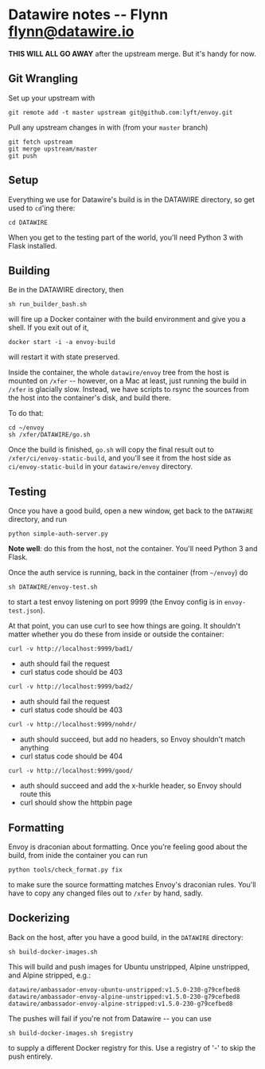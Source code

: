 # Datawire notes -- Flynn <flynn@datawire.io>

**THIS WILL ALL GO AWAY** after the upstream merge. But it's handy for now.

## Git Wrangling

Set up your upstream with

```
git remote add -t master upstream git@github.com:lyft/envoy.git
```

Pull any upstream changes in with (from your `master` branch)

```
git fetch upstream
git merge upstream/master
git push
```

## Setup

Everything we use for Datawire's build is in the DATAWIRE directory, so get used to `cd`'ing there:

```
cd DATAWIRE
```

When you get to the testing part of the world, you'll need Python 3 with Flask installed.

## Building

Be in the DATAWIRE directory, then

```
sh run_builder_bash.sh
```

will fire up a Docker container with the build environment and give you a shell. If you exit out of it,

```
docker start -i -a envoy-build
```

will restart it with state preserved.

Inside the container, the whole `datawire/envoy` tree from the host is mounted on `/xfer` -- however, on a Mac at least, just running the build in `/xfer` is glacially slow. Instead, we have scripts to rsync the sources from the host into the container's disk, and build there. 

To do that:

```
cd ~/envoy
sh /xfer/DATAWIRE/go.sh
```

Once the build is finished, `go.sh` will copy the final result out to `/xfer/ci/envoy-static-build`, and you'll see it from the host side as `ci/envoy-static-build` in your `datawire/envoy` directory.

## Testing

Once you have a good build, open a new window, get back to the `DATAWiRE` directory, and run

```
python simple-auth-server.py
```

**Note well**: do this from the host, not the container. You'll need Python 3 and Flask.

Once the auth service is running, back in the container (from `~/envoy`) do

```
sh DATAWIRE/envoy-test.sh
```

to start a test envoy listening on port 9999 (the Envoy config is in `envoy-test.json`).

At that point, you can use curl to see how things are going. It shouldn't matter whether you do these from inside or outside the container:

```
curl -v http://localhost:9999/bad1/
```
- auth should fail the request
- curl status code should be 403

```
curl -v http://localhost:9999/bad2/
```
- auth should fail the request
- curl status code should be 403

```
curl -v http://localhost:9999/nohdr/
```
- auth should succeed, but add no headers, so Envoy shouldn't match anything
- curl status code should be 404

```
curl -v http://localhost:9999/good/
```
- auth should succeed and add the x-hurkle header, so Envoy should route this
- curl should show the httpbin page

## Formatting

Envoy is draconian about formatting. Once you're feeling good about the build, from inide the container you can run

```
python tools/check_format.py fix
```

to make sure the source formatting matches Envoy's draconian rules. You'll have to copy any changed files out to `/xfer` by hand, sadly.

## Dockerizing

Back on the host, after you have a good build, in the `DATAWIRE` directory:

```
sh build-docker-images.sh
```

This will build and push images for Ubuntu unstripped, Alpine unstripped, and Alpine stripped, e.g.:

```
datawire/ambassador-envoy-ubuntu-unstripped:v1.5.0-230-g79cefbed8
datawire/ambassador-envoy-alpine-unstripped:v1.5.0-230-g79cefbed8
datawire/ambassador-envoy-alpine-stripped:v1.5.0-230-g79cefbed8
```

The pushes will fail if you're not from Datawire -- you can use

```
sh build-docker-images.sh $registry
```

to supply a different Docker registry for this. Use a registry of '-' to skip the push entirely.
